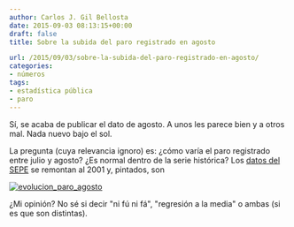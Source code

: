 ```yaml
---
author: Carlos J. Gil Bellosta
date: 2015-09-03 08:13:15+00:00
draft: false
title: Sobre la subida del paro registrado en agosto

url: /2015/09/03/sobre-la-subida-del-paro-registrado-en-agosto/
categories:
- números
tags:
- estadística pública
- paro
---
```


Sí, se acaba de publicar el dato de agosto. A unos les parece bien y a otros mal. Nada nuevo bajo el sol.

La pregunta (cuya relevancia ignoro) es: ¿cómo varía el paro registrado entre julio y agosto? ¿Es normal dentro de la serie histórica? Los [datos del SEPE](https://www.sepe.es/contenidos/que_es_el_sepe/estadisticas/datos_avance/paro/index.html) se remontan al 2001 y, pintados, son

[![evolucion_paro_agosto](/wp-uploads/2015/09/evolucion_paro_agosto.png)
](/wp-uploads/2015/09/evolucion_paro_agosto.png)

¿Mi opinión? No sé si decir "ni fú ni fá", "regresión a la media" o ambas (si es que son distintas).

